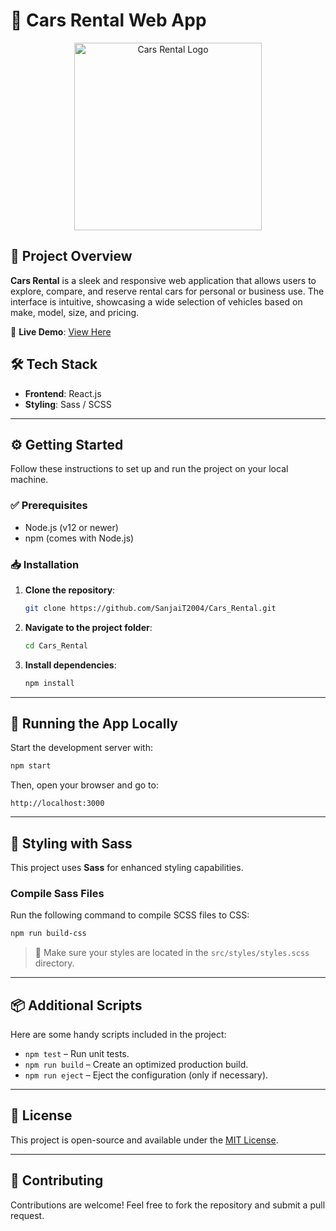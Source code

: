 # 🚗 Cars Rental Web App

<div align="center">
  <img src="https://user-images.githubusercontent.com/105128267/218077760-5694a4ac-4e37-4de7-b31f-268ccd27400a.png" alt="Cars Rental Logo" width="300"/>
</div>

## 📌 Project Overview

**Cars Rental** is a sleek and responsive web application that allows users to explore, compare, and reserve rental cars for personal or business use. The interface is intuitive, showcasing a wide selection of vehicles based on make, model, size, and pricing.

🔗 **Live Demo**: [View Here](https://cars-rental-gilt.vercel.app/)

## 🛠️ Tech Stack

- **Frontend**: React.js
- **Styling**: Sass / SCSS

---

## ⚙️ Getting Started

Follow these instructions to set up and run the project on your local machine.

### ✅ Prerequisites

- Node.js (v12 or newer)
- npm (comes with Node.js)

### 📥 Installation

1. **Clone the repository**:
   ```bash
   git clone https://github.com/SanjaiT2004/Cars_Rental.git
   ```

2. **Navigate to the project folder**:
   ```bash
   cd Cars_Rental
   ```

3. **Install dependencies**:
   ```bash
   npm install
   ```

---

## 🚀 Running the App Locally

Start the development server with:

```bash
npm start
```

Then, open your browser and go to:

```
http://localhost:3000
```

---

## 🎨 Styling with Sass

This project uses **Sass** for enhanced styling capabilities.

### Compile Sass Files

Run the following command to compile SCSS files to CSS:

```bash
npm run build-css
```

> 🔧 Make sure your styles are located in the `src/styles/styles.scss` directory.

---

## 📦 Additional Scripts

Here are some handy scripts included in the project:

- `npm test` – Run unit tests.
- `npm run build` – Create an optimized production build.
- `npm run eject` – Eject the configuration (only if necessary).

---

## 🧾 License

This project is open-source and available under the [MIT License](LICENSE).

---

## 🤝 Contributing

Contributions are welcome! Feel free to fork the repository and submit a pull request.

